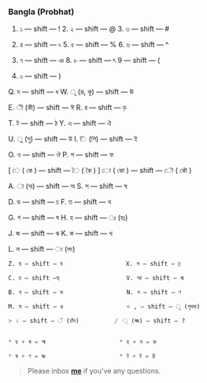 ### Bangla (Probhat)

1. ১ — shift — !     2. ২ — shift — @                      3. ৩ — shift — #

4. ৪ — shift — ৳     5. ৫ — shift — %                       6. ৬ — shift — ^  

7. ৭ — shift — ঞ     8. ৮ — shift — ৎ                       9 — shift — (  

0. ০ — shift — ) 


Q. দ — shift — ধ                W. ূ (রূ, কূ) — shift — ঊ

E. ী (কী) — shift — ঈ         R. র — shift — ড়

T. ট — shift — ঠ                Y. এ — shift — ঐ

U. ু (সু) — shift — উ          I. ি (শি)  — shift — ই

O. ও — shift — ঔ                 P. প — shift — ফ

[ ে ( কে ) — shift —  ৈ ( কৈ )         ] ো ( কো ) — shift — ৌ ( কৌ )


A. া (অ) — shift — অ             S. স — shift — ষ

D. ড — shift — ঢ                  F. ত — shift — থ

G. গ — shift — ঘ                  H. হ — shift — ঃ (হঃ)

J. জ — shift — ঝ                  K. ক — shift — খ

L.  ল — shift — ং (লং)

```python
Z. য় — shift — য                  X. শ — shift — ঢ়

C. চ — shift —ছ                   V. আ — shift — ঋ

B. ব — shift — ভ                  N. ন — shift — ণ

M. ম — shift — ঙ                  < , — shift — ৃ (পৃথক)

> । — shift — ঁ (চাঁদ)          /  ্ (জ্জ) — shift — ? 


* হ + ম = হ্ম                     * হ + ন = হ্ন

* ষ + ণ = ষ্ণ                     * ট + ট = ট্ট
```



> Please inbox **[me](https://www.facebook.com/shoriot)** if you've any questions.